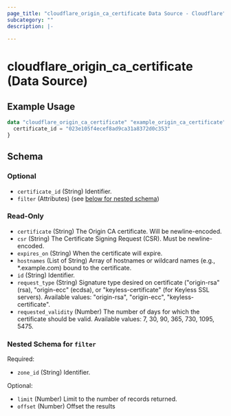 ```yaml
---
page_title: "cloudflare_origin_ca_certificate Data Source - Cloudflare"
subcategory: ""
description: |-
  
---
```


# cloudflare_origin_ca_certificate (Data Source)



## Example Usage

```terraform
data "cloudflare_origin_ca_certificate" "example_origin_ca_certificate" {
  certificate_id = "023e105f4ecef8ad9ca31a8372d0c353"
}
```

<!-- schema generated by tfplugindocs -->
## Schema

### Optional

- `certificate_id` (String) Identifier.
- `filter` (Attributes) (see [below for nested schema](#nestedatt--filter))

### Read-Only

- `certificate` (String) The Origin CA certificate. Will be newline-encoded.
- `csr` (String) The Certificate Signing Request (CSR). Must be newline-encoded.
- `expires_on` (String) When the certificate will expire.
- `hostnames` (List of String) Array of hostnames or wildcard names (e.g., *.example.com) bound to the certificate.
- `id` (String) Identifier.
- `request_type` (String) Signature type desired on certificate ("origin-rsa" (rsa), "origin-ecc" (ecdsa), or "keyless-certificate" (for Keyless SSL servers).
Available values: "origin-rsa", "origin-ecc", "keyless-certificate".
- `requested_validity` (Number) The number of days for which the certificate should be valid.
Available values: 7, 30, 90, 365, 730, 1095, 5475.

<a id="nestedatt--filter"></a>
### Nested Schema for `filter`

Required:

- `zone_id` (String) Identifier.

Optional:

- `limit` (Number) Limit to the number of records returned.
- `offset` (Number) Offset the results


